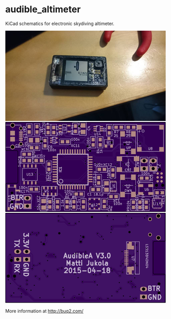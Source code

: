 # audible_altimeter

KiCad schematics for electronic skydiving altimeter.

![Audible altimeter](images/small_case13.jpg)
![Audible altimeter](images/i.png)
![Audible altimeter](images/i2.png)

More information at http://buq2.com/
